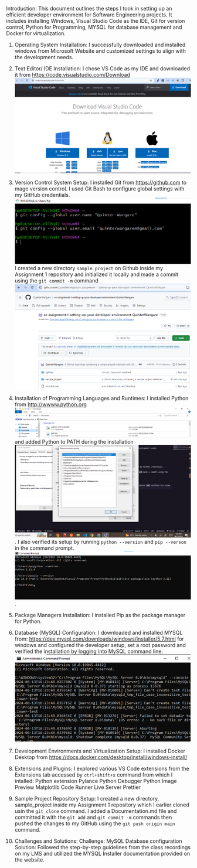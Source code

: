 Introduction:
This document outlines the steps I took in setting up an efficient developer environment for Software Engineering projects. It includes installing Windows, Visual Studio Code as the IDE, Git for version control, Python for Programming, MYSQL for database management and Docker for virtualization.

1. Operating System Installation:
   I successfully downloaded and installed windows from Microsoft Website and customized settings to align with the development needs.

2. Text Editor/ IDE Installation:
   I chose VS Code as my IDE and downloaded it from https://code.visualstudio.com/Download
   ![alt text](image.png)

3. Version Control System Setup:
   I installed Git from https://github.com to mage version control. I used Git Bash to configure global settings with my GitHub credentials.
   ![alt text](image-1.png)
   I created a new directory `sample_project` on Github inside my Assignment 1 repository and initialized it locally and made a commit using the `git commit -m` command
   ![alt text](image-2.png)

4. Installation of Programming Languages and Runtimes:
   I installed Python from http://wwww.python.org ![alt text](image-4.png) and added Python to PATH during the installation ![alt text](image-5.png).
   I also verified its setup by running `python --version` and `pip --verson` in the command prompt.
   ![alt text](image-3.png).

5. Package Managers Installation:
   I installed Pip as the package manager for Python.

6. Database (MySQL) Configuration:
   I downloaded and installed MYSQL from: https://dev.mysql.com/downloads/windows/installer/5.7.html for windows and configured the developer setup, set a root password and verified the installation by logging into MySQL command line.
   ![alt text](image-6.png)

7. Development Environments and Virtualization Setup:
   I installed Docker Desktop from https://docs.docker.com/desktop/install/windows-install/

8. Extensions and Plugins:
   I explored various VS Code extensions from the Extensions tab accessed by `ctrl+shift+x` command from which I intalled:
   Python extension
   Pylance
   Python Debugger
   Python Image Preview
   Matplotlib
   Code Runner
   Live Server
   Prettier

9. Sample Project Repository Setup:
   I created a new directory, sample_project inside my Assignment 1 repository which I earlier cloned usin the `git clone` command.
   I added a Documentation.md file and committed it with the `git add` and `git commit -m` commands then pushed the changes to my GitHub using the `git push origin main` command.

10. Challenges and Solutions:
    Challenge: MySQL Database configuration
    Solution: Followed the step-by-step guidelines from the class recordings on my LMS and utillized the MYSQL Installer documentation provided on the website.
